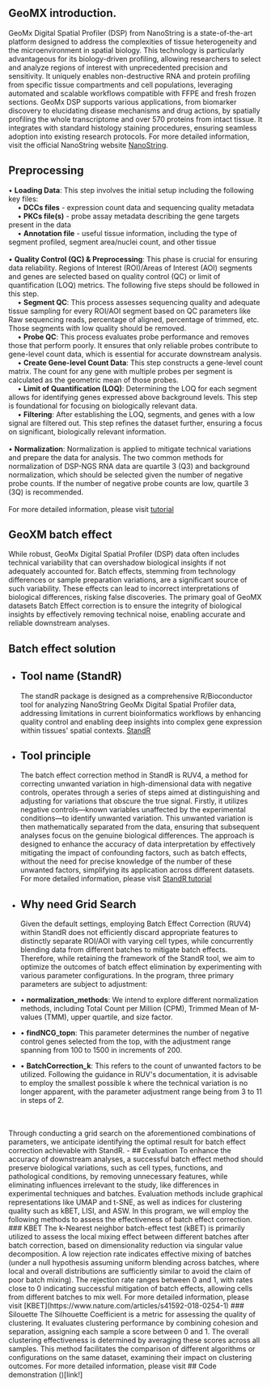 ## GeoMX introduction.
GeoMx Digital Spatial Profiler (DSP) from NanoString is a state-of-the-art platform designed to address the complexities of tissue heterogeneity and the microenvironment in spatial biology. This technology is particularly advantageous for its biology-driven profiling, allowing researchers to select and analyze regions of interest with unprecedented precision and sensitivity. It uniquely enables non-destructive RNA and protein profiling from specific tissue compartments and cell populations, leveraging automated and scalable workflows compatible with FFPE and fresh frozen sections. GeoMx DSP supports various applications, from biomarker discovery to elucidating disease mechanisms and drug actions, by spatially profiling the whole transcriptome and over 570 proteins from intact tissue. It integrates with standard histology staining procedures, ensuring seamless adoption into existing research protocols. For more detailed information, visit the official NanoString website [NanoString](https://nanostring.com/products/geomx-digital-spatial-profiler/geomx-dsp-overview/).
## Preprocessing
•	**Loading Data**: This step involves the initial setup including the following key files:
<br/> &emsp;
 •	**DCCs files** - expression count data and sequencing quality metadata
 <br/> &emsp;
 •	**PKCs file(s)** - probe assay metadata describing the gene targets present in the data
 <br/> &emsp;
 •	**Annotation file** - useful tissue information, including the type of segment profiled, segment area/nuclei count, and other tissue
 <br/>
 <br/>
•	**Quality Control (QC) & Preprocessing**: This phase is crucial for ensuring data reliability. Regions of Interest (ROI)/Areas of Interest (AOI) segments and genes are selected based on quality control (QC) or limit of quantification (LOQ) metrics. The following five steps should be followed in this step.
<br/> &emsp;
 •	**Segment QC**: This process assesses sequencing quality and adequate tissue sampling for every ROI/AOI segment based on QC parameters like Raw sequencing reads, percentage of aligned, percentage of trimmed, etc. Those segments with low quality should be removed.
 <br/> &emsp;
 •	**Probe QC**: This process evaluates probe performance and removes those that perform poorly. It ensures that only reliable probes contribute to gene-level count data, which is essential for accurate downstream analysis.
 <br/> &emsp;
 •	**Create Gene-level Count Data**: This step constructs a gene-level count matrix. The count for any gene with multiple probes per segment is calculated as the geometric mean of those probes.
 <br/> &emsp;
 •	**Limit of Quantification (LOQ)**: Determining the LOQ for each segment allows for identifying genes expressed above background levels. This step is foundational for focusing on biologically relevant data.
 <br/> &emsp;
•	**Filtering**: After establishing the LOQ, segments, and genes with a low signal are filtered out. This step refines the dataset further, ensuring a focus on significant, biologically relevant information.
<br/>
<br/>
•	**Normalization**: Normalization is applied to mitigate technical variations and prepare the data for analysis. The two common methods for normalization of DSP-NGS RNA data are quartile 3 (Q3) and background normalization, which should be selected given the number of negative probe counts. If the number of negative probe counts are low, quartile 3 (3Q) is recommended. 
<br/>
<br/>
For more detailed information, please visit [tutorial](https://bioconductor.org/packages/devel/workflows/vignettes/GeoMxWorkflows/inst/doc/GeomxTools_RNA-NGS_Analysis.html)
## GeoXM batch effect
While robust, GeoMx Digital Spatial Profiler (DSP) data often includes technical variability that can overshadow biological insights if not adequately accounted for. Batch effects, stemming from technology differences or sample preparation variations, are a significant source of such variability. These effects can lead to incorrect interpretations of biological differences, risking false discoveries. The primary goal of GeoMX datasets Batch Effect correction is to ensure the integrity of biological insights by effectively removing technical noise, enabling accurate and reliable downstream analyses.
## Batch effect solution
 - ## Tool name (StandR)
   The standR package is designed as a comprehensive R/Bioconductor tool for analyzing NanoString GeoMx Digital Spatial Profiler data, addressing limitations in current bioinformatics workflows by enhancing quality control and enabling deep insights into complex gene expression within tissues' spatial contexts. [StandR](https://academic.oup.com/nar/article/52/1/e2/7416375)
 - ## Tool principle
   The batch effect correction method in StandR is RUV4, a method for correcting unwanted variation in high-dimensional data with negative controls, operates through a series of steps aimed at distinguishing and adjusting for variations that obscure the true signal. Firstly, it utilizes negative controls—known variables unaffected by the experimental conditions—to identify unwanted variation. This unwanted variation is then mathematically separated from the data, ensuring that subsequent analyses focus on the genuine biological differences. The approach is designed to enhance the accuracy of data interpretation by effectively mitigating the impact of confounding factors, such as batch effects, without the need for precise knowledge of the number of these unwanted factors, simplifying its application across different datasets.
   For more detailed information, please visit [StandR tutorial](https://davislaboratory.github.io/GeoMXAnalysisWorkflow/articles/GeoMXAnalysisWorkflow.html)
 - ## Why need Grid Search
   Given the default settings, employing Batch Effect Correction (RUV4) within StandR does not efficiently discard appropriate features to distinctly separate ROI/AOI with varying cell types, while concurrently blending data from different batches to mitigate batch effects. Therefore, while retaining the framework of the StandR tool, we aim to optimize the outcomes of batch effect elimination by experimenting with various parameter configurations. In the program, three primary parameters are subject to adjustment:

 - •	**normalization_methods**: We intend to explore different normalization methods, including Total Count per Million (CPM), Trimmed Mean of M-values (TMM), upper quartile, and size factor.

 - •	**findNCG_topn**: This parameter determines the number of negative control genes selected from the top, with the adjustment range spanning from 100 to 1500 in increments of 200.

 - •	**BatchCorrection_k**: This refers to the count of unwanted factors to be utilized. Following the guidance in RUV's documentation, it is advisable to employ the smallest possible k where the technical variation is no longer apparent, with the parameter adjustment range being from 3 to 11 in steps of 2.
<br/>
<br/>
Through conducting a grid search on the aforementioned combinations of parameters, we anticipate identifying the optimal result for batch effect correction achievable with StandR.
 - ## Evaluation
   To enhance the accuracy of downstream analyses, a successful batch effect method should preserve biological variations, such as cell types, functions, and pathological conditions, by removing unnecessary features, while eliminating influences irrelevant to the study, like differences in experimental techniques and batches. Evaluation methods include graphical representations like UMAP and t-SNE, as well as indices for clustering quality such as kBET, LISI, and ASW. In this program, we will employ the following methods to assess the effectiveness of batch effect correction.
    ### KBET
   The k-Nearest neighbor batch-effect test (kBET) is primarily utilized to assess the local mixing effect between different batches after batch correction, based on dimensionality reduction via singular value decomposition. A low rejection rate indicates effective mixing of batches (under a null hypothesis assuming uniform blending across batches, where local and overall distributions are sufficiently similar to avoid the claim of poor batch mixing). The rejection rate ranges between 0 and 1, with rates close to 0 indicating successful mitigation of batch effects, allowing cells from different batches to mix well.
   For more detailed information, please visit [KBET](https://www.nature.com/articles/s41592-018-0254-1)
    ### Silouette
   The Silhouette Coefficient is a metric for assessing the quality of clustering. It evaluates clustering performance by combining cohesion and separation, assigning each sample a score between 0 and 1. The overall clustering effectiveness is determined by averaging these scores across all samples. This method facilitates the comparison of different algorithms or configurations on the same dataset, examining their impact on clustering outcomes.
   For more detailed information, please visit 
## Code demonstration
 ()[link!]
 
